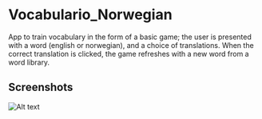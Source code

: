 # Vocabulario_Norwegian
App to train vocabulary in the form of a basic game; the user is presented with a word (english or norwegian), and a choice of translations. When the correct translation is clicked, the game refreshes with a new word from a word library.

## Screenshots
![Alt text]([image-url](https://github.com/Swaghaug/Vocabulario_Norwegian/blob/main/sc1.png))

